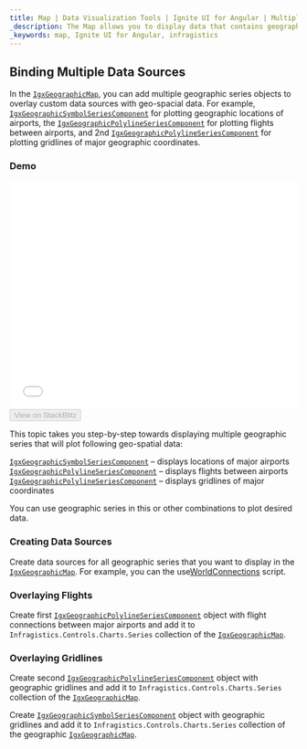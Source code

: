 ```yaml
---
title: Map | Data Visualization Tools | Ignite UI for Angular | Multiple Series | Infragistics
_description: The Map allows you to display data that contains geographic locations from view models or geo-spatial data loaded from shape files on geographic imagery maps.View the demo, dependencies, usage and toolbar for more information.
_keywords: map, Ignite UI for Angular, infragistics
---
```


## Binding Multiple Data Sources

In the [`IgxGeographicMap`](map_binding_multiple_data_sources.md), you can add multiple geographic series objects to overlay custom data sources with geo-spacial data. For example, [`IgxGeographicSymbolSeriesComponent`](map_binding_multiple_data_sources.md) for plotting geographic locations of airports, the [`IgxGeographicPolylineSeriesComponent`](map_binding_multiple_data_sources.md) for plotting flights between airports, and 2nd [`IgxGeographicPolylineSeriesComponent`](map_binding_multiple_data_sources.md) for plotting gridlines of major geographic coordinates.

### Demo

<div class="sample-container loading" style="height: 400px">
    <iframe id="geo-map-binding-multiple-sources-iframe" src='{environment:demosBaseUrl}/maps/geo-map-binding-multiple-sources' width="100%" height="100%" seamless frameBorder="0" onload="onXPlatSampleIframeContentLoaded(this);"></iframe>
</div>
<div>
    <button data-localize="stackblitz" disabled class="stackblitz-btn"   data-iframe-id="geo-map-binding-multiple-sources-iframe" data-demos-base-url="{environment:demosBaseUrl}">View on StackBlitz
    </button>
</div>

<div class="divider--half"></div>

This topic takes you step-by-step towards displaying multiple geographic series that will plot following geo-spatial data:

[`IgxGeographicSymbolSeriesComponent`](map_binding_multiple_data_sources.md) – displays locations of major airports
[`IgxGeographicPolylineSeriesComponent`](map_binding_multiple_data_sources.md) – displays flights between airports
[`IgxGeographicPolylineSeriesComponent`](map_binding_multiple_data_sources.md) – displays gridlines of major coordinates

You can use geographic series in this or other combinations to plot desired data.

### Creating Data Sources

Create data sources for all geographic series that you want to display in the [`IgxGeographicMap`](map_binding_multiple_data_sources.md). For example, you can the use[WorldConnections](map_resources_world_connections.md) script.

### Overlaying Flights

Create first [`IgxGeographicPolylineSeriesComponent`](map_binding_multiple_data_sources.md) object with flight connections between major airports and add it to `Infragistics.Controls.Charts.Series` collection of the [`IgxGeographicMap`](map_binding_multiple_data_sources.md).

### Overlaying Gridlines

Create second [`IgxGeographicPolylineSeriesComponent`](map_binding_multiple_data_sources.md) object with geographic gridlines and add it to `Infragistics.Controls.Charts.Series` collection of the [`IgxGeographicMap`](map_binding_multiple_data_sources.md).

Create [`IgxGeographicSymbolSeriesComponent`](map_binding_multiple_data_sources.md) object with geographic gridlines and add it to `Infragistics.Controls.Charts.Series` collection of the geographic [`IgxGeographicMap`](map_binding_multiple_data_sources.md).
